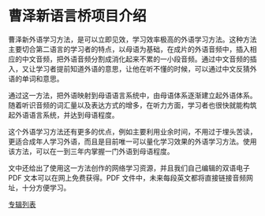 # 曹泽新语言桥项目介绍

曹泽新外语学习方法，是可以立即见效，学习效率极高的外语学习方法。这种方法主要切合第二语言的学习者的特点，以母语为基础，在成片的外语音频中，插入相应的中文音频，把外语音频分割成消化起来不累的一小段音频。通过中文音频的插入，又让学习者提前知道外语的意思，让他在听不懂的时候，可以通过中文反猜外语的单词和意思。

通过这一方法，把外语映射到母语语言系统中，由母语体系逐渐建立起外语体系。随着听识音频的词汇量以及表达方式的增多，在听力方面，学习者也很快就能构筑起外语语言系统，并达到母语程度。

这个外语学习方法还有更多的优点，例如主要利用业余时间，不用过于埋头苦读，更适合成年人学习外语，而且是目前唯一可以量化学习效果的外语学习方法。使用该方法，可以在一到三年内掌握一门外语到母语程度。

文中还给出了使用这一方法创作的网络学习资源，并且我们自己编辑的双语电子 PDF 文本可以在网上免费获得。PDF 文件中，未来每段英文都将直接链接音频网址，十分方便学习。

[专辑列表](https://github.com/caozexin/LanguageBridge/blob/master/lists.md)

